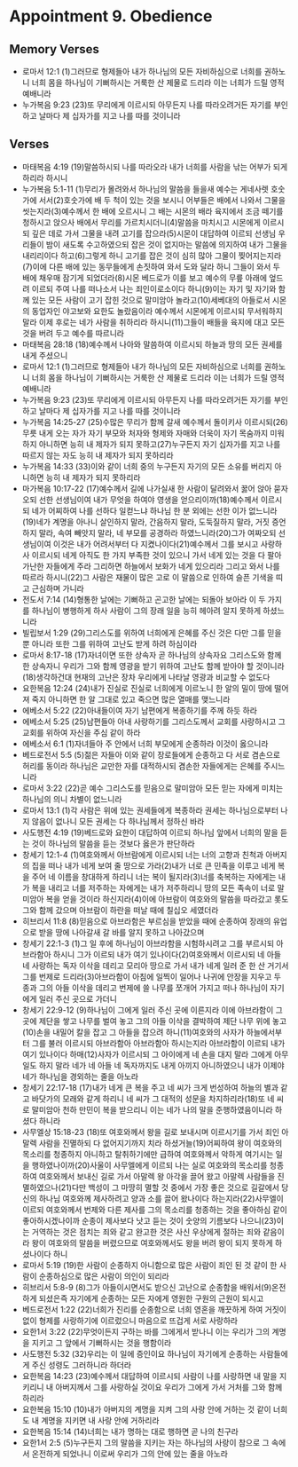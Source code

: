 #  Appointment 9. Obedience

## Memory Verses
- 로마서 12:1 (1)그러므로 형제들아 내가 하나님의 모든 자비하심으로 너희를 권하노니 너희 몸을 하나님이 기뻐하시는 거룩한 산 제물로 드리라 이는 너희가 드릴 영적 예배니라
- 누가복음 9:23 (23)또 무리에게 이르시되 아무든지 나를 따라오려거든 자기를 부인하고 날마다 제 십자가를 지고 나를 따를 것이니라

## Verses
- 마태복음 4:19 (19)말씀하시되 나를 따라오라 내가 너희를 사람을 낚는 어부가 되게 하리라 하시니
- 누가복음 5:1-11 (1)무리가 몰려와서 하나님의 말씀을 들을새 예수는 게네사렛 호숫가에 서서(2)호숫가에 배 두 척이 있는 것을 보시니 어부들은 배에서 나와서 그물을 씻는지라(3)예수께서 한 배에 오르시니 그 배는 시몬의 배라 육지에서 조금 떼기를 청하시고 앉으사 배에서 무리를 가르치시더니(4)말씀을 마치시고 시몬에게 이르시되 깊은 데로 가서 그물을 내려 고기를 잡으라(5)시몬이 대답하여 이르되 선생님 우리들이 밤이 새도록 수고하였으되 잡은 것이 없지마는 말씀에 의지하여 내가 그물을 내리리이다 하고(6)그렇게 하니 고기를 잡은 것이 심히 많아 그물이 찢어지는지라(7)이에 다른 배에 있는 동무들에게 손짓하여 와서 도와 달라 하니 그들이 와서 두 배에 채우매 잠기게 되었더라(8)시몬 베드로가 이를 보고 예수의 무릎 아래에 엎드려 이르되 주여 나를 떠나소서 나는 죄인이로소이다 하니(9)이는 자기 및 자기와 함께 있는 모든 사람이 고기 잡힌 것으로 말미암아 놀라고(10)세베대의 아들로서 시몬의 동업자인 야고보와 요한도 놀랐음이라 예수께서 시몬에게 이르시되 무서워하지 말라 이제 후로는 네가 사람을 취하리라 하시니(11)그들이 배들을 육지에 대고 모든 것을 버려 두고 예수를 따르니라
- 마태복음 28:18 (18)예수께서 나아와 말씀하여 이르시되 하늘과 땅의 모든 권세를 내게 주셨으니
- 로마서 12:1 (1)그러므로 형제들아 내가 하나님의 모든 자비하심으로 너희를 권하노니 너희 몸을 하나님이 기뻐하시는 거룩한 산 제물로 드리라 이는 너희가 드릴 영적 예배니라
- 누가복음 9:23 (23)또 무리에게 이르시되 아무든지 나를 따라오려거든 자기를 부인하고 날마다 제 십자가를 지고 나를 따를 것이니라
- 누가복음 14:25-27 (25)수많은 무리가 함께 갈새 예수께서 돌이키사 이르시되(26)무릇 내게 오는 자가 자기 부모와 처자와 형제와 자매와 더욱이 자기 목숨까지 미워하지 아니하면 능히 내 제자가 되지 못하고(27)누구든지 자기 십자가를 지고 나를 따르지 않는 자도 능히 내 제자가 되지 못하리라
- 누가복음 14:33 (33)이와 같이 너희 중의 누구든지 자기의 모든 소유를 버리지 아니하면 능히 내 제자가 되지 못하리라
- 마가복음 10:17-22 (17)예수께서 길에 나가실새 한 사람이 달려와서 꿇어 앉아 묻자오되 선한 선생님이여 내가 무엇을 하여야 영생을 얻으리이까(18)예수께서 이르시되 네가 어찌하여 나를 선하다 일컫느냐 하나님 한 분 외에는 선한 이가 없느니라(19)네가 계명을 아나니 살인하지 말라, 간음하지 말라, 도둑질하지 말라, 거짓 증언 하지 말라, 속여 빼앗지 말라, 네 부모를 공경하라 하였느니라(20)그가 여짜오되 선생님이여 이것은 내가 어려서부터 다 지켰나이다(21)예수께서 그를 보시고 사랑하사 이르시되 네게 아직도 한 가지 부족한 것이 있으니 가서 네게 있는 것을 다 팔아 가난한 자들에게 주라 그리하면 하늘에서 보화가 네게 있으리라 그리고 와서 나를 따르라 하시니(22)그 사람은 재물이 많은 고로 이 말씀으로 인하여 슬픈 기색을 띠고 근심하며 가니라
- 전도서 7:14 (14)형통한 날에는 기뻐하고 곤고한 날에는 되돌아 보아라 이 두 가지를 하나님이 병행하게 하사 사람이 그의 장래 일을 능히 헤아려 알지 못하게 하셨느니라
- 빌립보서 1:29 (29)그리스도를 위하여 너희에게 은혜를 주신 것은 다만 그를 믿을 뿐 아니라 또한 그를 위하여 고난도 받게 하려 하심이라
- 로마서 8:17-18 (17)자녀이면 또한 상속자 곧 하나님의 상속자요 그리스도와 함께 한 상속자니 우리가 그와 함께 영광을 받기 위하여 고난도 함께 받아야 할 것이니라(18)생각하건대 현재의 고난은 장차 우리에게 나타날 영광과 비교할 수 없도다
- 요한복음 12:24 (24)내가 진실로 진실로 너희에게 이르노니 한 알의 밀이 땅에 떨어져 죽지 아니하면 한 알 그대로 있고 죽으면 많은 열매를 맺느니라
- 에베소서 5:22 (22)아내들이여 자기 남편에게 복종하기를 주께 하듯 하라
- 에베소서 5:25 (25)남편들아 아내 사랑하기를 그리스도께서 교회를 사랑하시고 그 교회를 위하여 자신을 주심 같이 하라
- 에베소서 6:1 (1)자녀들아 주 안에서 너희 부모에게 순종하라 이것이 옳으니라
- 베드로전서 5:5 (5)젊은 자들아 이와 같이 장로들에게 순종하고 다 서로 겸손으로 허리를 동이라 하나님은 교만한 자를 대적하시되 겸손한 자들에게는 은혜를 주시느니라
- 로마서 3:22 (22)곧 예수 그리스도를 믿음으로 말미암아 모든 믿는 자에게 미치는 하나님의 의니 차별이 없느니라
- 로마서 13:1 (1)각 사람은 위에 있는 권세들에게 복종하라 권세는 하나님으로부터 나지 않음이 없나니 모든 권세는 다 하나님께서 정하신 바라
- 사도행전 4:19 (19)베드로와 요한이 대답하여 이르되 하나님 앞에서 너희의 말을 듣는 것이 하나님의 말씀을 듣는 것보다 옳은가 판단하라
- 창세기 12:1-4 (1)여호와께서 아브람에게 이르시되 너는 너의 고향과 친척과 아버지의 집을 떠나 내가 네게 보여 줄 땅으로 가라(2)내가 너로 큰 민족을 이루고 네게 복을 주어 네 이름을 창대하게 하리니 너는 복이 될지라(3)너를 축복하는 자에게는 내가 복을 내리고 너를 저주하는 자에게는 내가 저주하리니 땅의 모든 족속이 너로 말미암아 복을 얻을 것이라 하신지라(4)이에 아브람이 여호와의 말씀을 따라갔고 롯도 그와 함께 갔으며 아브람이 하란을 떠날 때에 칠십오 세였더라
- 히브리서 11:8 (8)믿음으로 아브라함은 부르심을 받았을 때에 순종하여 장래의 유업으로 받을 땅에 나아갈새 갈 바를 알지 못하고 나아갔으며
- 창세기 22:1-3 (1)그 일 후에 하나님이 아브라함을 시험하시려고 그를 부르시되 아브라함아 하시니 그가 이르되 내가 여기 있나이다(2)여호와께서 이르시되 네 아들 네 사랑하는 독자 이삭을 데리고 모리아 땅으로 가서 내가 네게 일러 준 한 산 거기서 그를 번제로 드리라(3)아브라함이 아침에 일찍이 일어나 나귀에 안장을 지우고 두 종과 그의 아들 이삭을 데리고 번제에 쓸 나무를 쪼개어 가지고 떠나 하나님이 자기에게 일러 주신 곳으로 가더니
- 창세기 22:9-12 (9)하나님이 그에게 일러 주신 곳에 이른지라 이에 아브라함이 그 곳에 제단을 쌓고 나무를 벌여 놓고 그의 아들 이삭을 결박하여 제단 나무 위에 놓고(10)손을 내밀어 칼을 잡고 그 아들을 잡으려 하니(11)여호와의 사자가 하늘에서부터 그를 불러 이르시되 아브라함아 아브라함아 하시는지라 아브라함이 이르되 내가 여기 있나이다 하매(12)사자가 이르시되 그 아이에게 네 손을 대지 말라 그에게 아무 일도 하지 말라 네가 네 아들 네 독자까지도 내게 아끼지 아니하였으니 내가 이제야 네가 하나님을 경외하는 줄을 아노라
- 창세기 22:17-18 (17)내가 네게 큰 복을 주고 네 씨가 크게 번성하여 하늘의 별과 같고 바닷가의 모래와 같게 하리니 네 씨가 그 대적의 성문을 차지하리라(18)또 네 씨로 말미암아 천하 만민이 복을 받으리니 이는 네가 나의 말을 준행하였음이니라 하셨다 하니라
- 사무엘상 15:18-23 (18)또 여호와께서 왕을 길로 보내시며 이르시기를 가서 죄인 아말렉 사람을 진멸하되 다 없어지기까지 치라 하셨거늘(19)어찌하여 왕이 여호와의 목소리를 청종하지 아니하고 탈취하기에만 급하여 여호와께서 악하게 여기시는 일을 행하였나이까(20)사울이 사무엘에게 이르되 나는 실로 여호와의 목소리를 청종하여 여호와께서 보내신 길로 가서 아말렉 왕 아각을 끌어 왔고 아말렉 사람들을 진멸하였으나(21)다만 백성이 그 마땅히 멸할 것 중에서 가장 좋은 것으로 길갈에서 당신의 하나님 여호와께 제사하려고 양과 소를 끌어 왔나이다 하는지라(22)사무엘이 이르되 여호와께서 번제와 다른 제사를 그의 목소리를 청종하는 것을 좋아하심 같이 좋아하시겠나이까 순종이 제사보다 낫고 듣는 것이 숫양의 기름보다 나으니(23)이는 거역하는 것은 점치는 죄와 같고 완고한 것은 사신 우상에게 절하는 죄와 같음이라 왕이 여호와의 말씀을 버렸으므로 여호와께서도 왕을 버려 왕이 되지 못하게 하셨나이다 하니
- 로마서 5:19 (19)한 사람이 순종하지 아니함으로 많은 사람이 죄인 된 것 같이 한 사람이 순종하심으로 많은 사람이 의인이 되리라
- 히브리서 5:8-9 (8)그가 아들이시면서도 받으신 고난으로 순종함을 배워서(9)온전하게 되셨은즉 자기에게 순종하는 모든 자에게 영원한 구원의 근원이 되시고
- 베드로전서 1:22 (22)너희가 진리를 순종함으로 너희 영혼을 깨끗하게 하여 거짓이 없이 형제를 사랑하기에 이르렀으니 마음으로 뜨겁게 서로 사랑하라
- 요한1서 3:22 (22)무엇이든지 구하는 바를 그에게서 받나니 이는 우리가 그의 계명을 지키고 그 앞에서 기뻐하시는 것을 행함이라
- 사도행전 5:32 (32)우리는 이 일에 증인이요 하나님이 자기에게 순종하는 사람들에게 주신 성령도 그러하니라 하더라
- 요한복음 14:23 (23)예수께서 대답하여 이르시되 사람이 나를 사랑하면 내 말을 지키리니 내 아버지께서 그를 사랑하실 것이요 우리가 그에게 가서 거처를 그와 함께 하리라
- 요한복음 15:10 (10)내가 아버지의 계명을 지켜 그의 사랑 안에 거하는 것 같이 너희도 내 계명을 지키면 내 사랑 안에 거하리라
- 요한복음 15:14 (14)너희는 내가 명하는 대로 행하면 곧 나의 친구라
- 요한1서 2:5 (5)누구든지 그의 말씀을 지키는 자는 하나님의 사랑이 참으로 그 속에서 온전하게 되었나니 이로써 우리가 그의 안에 있는 줄을 아노라
